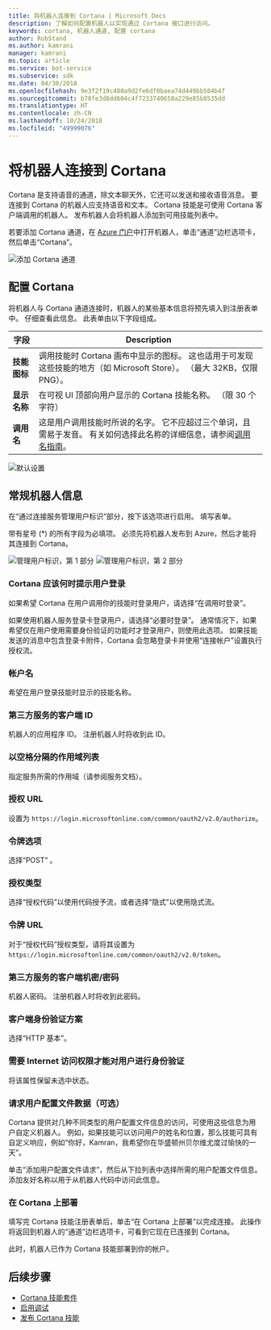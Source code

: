 ```yaml
---
title: 将机器人连接到 Cortana | Microsoft Docs
description: 了解如何配置机器人以实现通过 Cortana 接口进行访问。
keywords: cortana, 机器人通道, 配置 cortana
author: RobStand
ms.author: kamrani
manager: kamrani
ms.topic: article
ms.service: bot-service
ms.subservice: sdk
ms.date: 04/30/2018
ms.openlocfilehash: 9e3f2f19c480a9d2fe6df0baea74d449bb584b4f
ms.sourcegitcommit: b78fe3d8dd604c4f7233740658a229e85b8535dd
ms.translationtype: HT
ms.contentlocale: zh-CN
ms.lasthandoff: 10/24/2018
ms.locfileid: "49999076"
---
```

# <a name="connect-a-bot-to-cortana"></a>将机器人连接到 Cortana

Cortana 是支持语音的通道，除文本聊天外，它还可以发送和接收语音消息。 要连接到 Cortana 的机器人应支持语音和文本。 Cortana 技能是可使用 Cortana 客户端调用的机器人。 发布机器人会将机器人添加到可用技能列表中。

若要添加 Cortana 通道，在 [Azure 门户](https://portal.azure.com/)中打开机器人，单击“通道”边栏选项卡，然后单击“Cortana”。

![添加 Cortana 通道](~/media/channels/cortana-addchannel.png)

## <a name="configure-cortana"></a>配置 Cortana

将机器人与 Cortana 通道连接时，机器人的某些基本信息将预先填入到注册表单中。 仔细查看此信息。 此表单由以下字段组成。

| 字段 | Description |
|------|------|
| **技能图标** | 调用技能时 Cortana 画布中显示的图标。 这也适用于可发现这些技能的地方（如 Microsoft Store）。 （最大 32KB，仅限 PNG）。|
| **显示名称** | 在可视 UI 顶部向用户显示的 Cortana 技能名称。 （限 30 个字符） |
| **调用名** | 这是用户调用技能时所说的名字。 它不应超过三个单词，且需易于发音。 有关如何选择此名称的详细信息，请参阅[调用名指南][invocation]。|

![默认设置](~/media/channels/cortana-defaultsettings.png)

## <a name="general-bot-information"></a>常规机器人信息

在“通过连接服务管理用户标识”部分，按下该选项进行启用。 填写表单。

带有星号 (*) 的所有字段为必填项。 必须先将机器人发布到 Azure，然后才能将其连接到 Cortana。

![管理用户标识，第 1 部分](~/media/channels/cortana-manageidentity-1.png)
![管理用户标识，第 2 部分](~/media/channels/cortana-manageidentity-2.png)

### <a name="when-should-cortana-prompt-for-a-user-to-sign-in"></a>Cortana 应该何时提示用户登录

如果希望 Cortana 在用户调用你的技能时登录用户，请选择“在调用时登录”。

如果使用机器人服务登录卡登录用户，请选择“必要时登录”。 通常情况下，如果希望仅在用户使用需要身份验证的功能时才登录用户，则使用此选项。 如果技能发送的消息中包含登录卡附件，Cortana 会忽略登录卡并使用“连接帐户”设置执行授权流。

### <a name="account-name"></a>帐户名

希望在用户登录技能时显示的技能名称。

### <a name="client-id-for-third-party-services"></a>第三方服务的客户端 ID

机器人的应用程序 ID。 注册机器人时将收到此 ID。

### <a name="space-separated-list-of-scopes"></a>以空格分隔的作用域列表

指定服务所需的作用域（请参阅服务文档）。

### <a name="authorization-url"></a>授权 URL

设置为 `https://login.microsoftonline.com/common/oauth2/v2.0/authorize`。

### <a name="token-options"></a>令牌选项

选择“POST” 。

### <a name="grant-type"></a>授权类型

选择“授权代码”以使用代码授予流，或者选择“隐式”以使用隐式流。

### <a name="token-url"></a>令牌 URL

对于“授权代码”授权类型，请将其设置为 `https://login.microsoftonline.com/common/oauth2/v2.0/token`。

### <a name="client-secretpassword-for-third-party-services"></a>第三方服务的客户端机密/密码

机器人密码。 注册机器人时将收到此密码。

### <a name="client-authentication-scheme"></a>客户端身份验证方案

选择“HTTP 基本”。

### <a name="internet-access-required-to-authenticate-users"></a>需要 Internet 访问权限才能对用户进行身份验证

将该属性保留未选中状态。

### <a name="request-user-profile-data-optional"></a>请求用户配置文件数据（可选）

Cortana 提供对几种不同类型的用户配置文件信息的访问，可使用这些信息为用户自定义机器人。 例如，如果技能可以访问用户的姓名和位置，那么技能可具有自定义响应，例如“你好，Kamran，我希望你在华盛顿州贝尔维尤度过愉快的一天”。

单击“添加用户配置文件请求”，然后从下拉列表中选择所需的用户配置文件信息。 添加友好名称以用于从机器人代码中访问此信息。

### <a name="deploy-on-cortana"></a>在 Cortana 上部署

填写完 Cortana 技能注册表单后，单击“在 Cortana 上部署”以完成连接。 此操作将返回到机器人的“通道”边栏选项卡，可看到它现在已连接到 Cortana。

此时，机器人已作为 Cortana 技能部署到你的帐户。

## <a name="next-steps"></a>后续步骤

* [Cortana 技能套件](https://aka.ms/CortanaSkillsDocs)
* [启用调试](bot-service-debug-cortana-skill.md)
* [发布 Cortana 技能][publish]

[invocation]: https://docs.microsoft.com/en-us/cortana/skills/cortana-invocation-guidelines
[publish]: https://docs.microsoft.com/en-us/cortana/skills/publish-skill
[connected]: https://aka.ms/CortanaSkillsBotConnectedAccount
[CortanaEntity]: https://aka.ms/lgvcto
